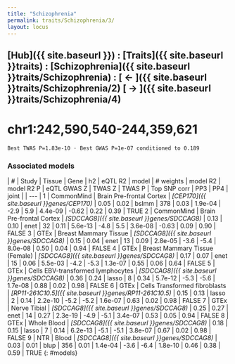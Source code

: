 ```yaml
---
title: "Schizophrenia"
permalink: traits/Schizophrenia/3/ 
layout: locus
---
```


## [Hub]({{ site.baseurl }}) : [Traits]({{ site.baseurl }}traits) : [Schizophrenia]({{ site.baseurl }}traits/Schizophrenia) :  [ ← ]({{ site.baseurl }}traits/Schizophrenia/2)  [ → ]({{ site.baseurl }}traits/Schizophrenia/4)

# chr1:242,590,540-244,359,621

`Best TWAS P=1.83e-10 · Best GWAS P=1e-07 conditioned to 0.189`

<script>
Plotly.d3.csv("../3.cond.csv", function(data){ processData(data) } );
</script><div id="graph"></div>

### Associated models

| # | Study | Tissue | Gene | h2 | eQTL R2 | model | # weights | model R2 | model R2 P | eQTL GWAS Z | TWAS Z | TWAS P | Top SNP corr | PP3 | PP4 | joint |
| --- |
1 | CommonMind | Brain Pre-frontal Cortex | *[CEP170]({{ site.baseurl }}genes/CEP170)* | 0.05 | 0.02 | bslmm | 378 | 0.03 | 1.9e-04 | -2.9 |  5.9 | 4.4e-09 | -0.62 | 0.22 | 0.39 |  TRUE
2 | CommonMind | Brain Pre-frontal Cortex | *[SDCCAG8]({{ site.baseurl }}genes/SDCCAG8)* | 0.13 | 0.10 | enet |  32 | 0.11 | 5.6e-13 | -4.8 |  5.5 | 3.6e-08 | -0.63 | 0.09 | 0.90 | FALSE
3 | GTEx | Breast Mammary Tissue | *[SDCCAG8]({{ site.baseurl }}genes/SDCCAG8)* | 0.15 | 0.04 | enet |  13 | 0.09 | 2.8e-05 | -3.6 | -5.4 | 8.0e-08 |  0.50 | 0.04 | 0.94 | FALSE
4 | GTEx | Breast Mammary Tissue (Female) | *[SDCCAG8]({{ site.baseurl }}genes/SDCCAG8)* | 0.17 | 0.07 | enet |  15 | 0.06 | 5.5e-03 | -4.2 | -5.3 | 1.3e-07 |  0.55 | 0.06 | 0.64 | FALSE
5 | GTEx | Cells EBV-transformed lymphocytes | *[SDCCAG8]({{ site.baseurl }}genes/SDCCAG8)* | 0.36 | 0.24 | lasso |   8 | 0.34 | 5.7e-12 | -5.3 | -5.6 | 1.7e-08 |  0.88 | 0.02 | 0.98 | FALSE
6 | GTEx | Cells Transformed fibroblasts | *[RP11-261C10.5]({{ site.baseurl }}genes/RP11-261C10.5)* | 0.15 | 0.13 | lasso |   2 | 0.14 | 2.2e-10 | -5.2 | -5.2 | 1.6e-07 |  0.63 | 0.02 | 0.98 | FALSE
7 | GTEx | Nerve Tibial | *[SDCCAG8]({{ site.baseurl }}genes/SDCCAG8)* | 0.25 | 0.27 | enet |  14 | 0.27 | 2.3e-19 | -4.9 | -5.1 | 3.4e-07 |  0.53 | 0.05 | 0.94 | FALSE
8 | GTEx | Whole Blood | *[SDCCAG8]({{ site.baseurl }}genes/SDCCAG8)* | 0.18 | 0.15 | lasso |   7 | 0.14 | 6.2e-13 | -5.1 | -5.1 | 3.8e-07 |  0.67 | 0.02 | 0.98 | FALSE
9 | NTR | Blood | *[SDCCAG8]({{ site.baseurl }}genes/SDCCAG8)* | 0.03 | 0.01 | blup | 356 | 0.01 | 1.4e-04 | -3.6 | -6.4 | 1.8e-10 |  0.46 | 0.38 | 0.59 |  TRUE
{: #models}

